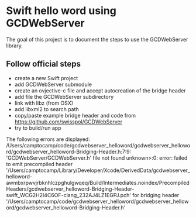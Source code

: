 # Swift hello word using GCDWebServer

The goal of this project is to document the steps to use the GCDWebServer library.

## Follow official steps

- create a new Swift project
- add GCDWebServer submodule
- create an ovjective-c file and accept autocreation of the bridge header
- add file the GCDWebServer subdirectory
- link with libz (from OSX)
- add libxml2 to search path
- copy/paste example bridge header and code from https://github.com/swisspol/GCDWebServer
- try to build/run app

The following errors are displayed:
/Users/camptocamp/code/gcdwebserver_helloword/gcdwebserver_helloword/gcdwebserver_helloword-Bridging-Header.h:7:9: 'GCDWebServer/GCDWebServer.h' file not found
unknown>:0: error: failed to emit precompiled header '/Users/camptocamp/Library/Developer/Xcode/DerivedData/gcdwebserver_helloword-awmbxrpwvjrbknhlczpghulgwqeq/Build/Intermediates.noindex/PrecompiledHeaders/gcdwebserver_helloword-Bridging-Header-swift_WCG2H2I4C6OF-clang_232AJ4LZ1EGPJ.pch' for bridging header '/Users/camptocamp/code/gcdwebserver_helloword/gcdwebserver_helloword/gcdwebserver_helloword-Bridging-Header.h'
